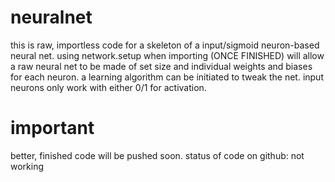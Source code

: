 # neuralnet

this is raw, importless code for a skeleton of a input/sigmoid neuron-based neural net. using network.setup when importing (ONCE FINISHED) will allow a raw neural net to be made of set size and individual weights and biases for each neuron. a learning algorithm can be initiated to tweak the net. input neurons only work with either 0/1 for activation.

# important

better, finished code will be pushed soon. status of code on github: not working

